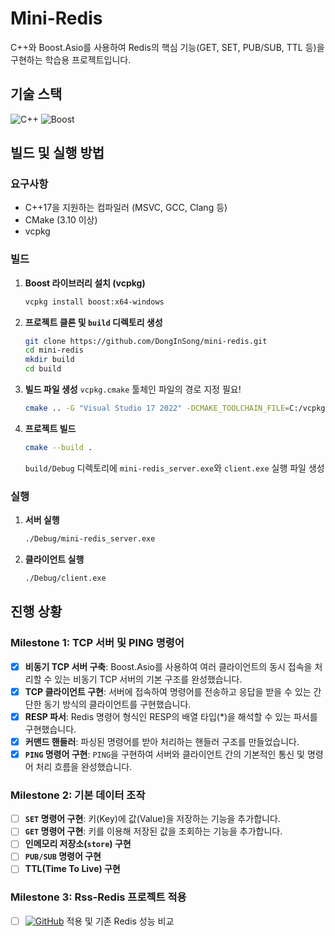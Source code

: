 # Mini-Redis

C++와 Boost.Asio를 사용하여 Redis의 핵심 기능(GET, SET, PUB/SUB, TTL 등)을 구현하는 학습용 프로젝트입니다.

## 기술 스택

![C++](https://img.shields.io/badge/C++-00599C?style=for-the-badge&logo=c%2B%2B&logoColor=white)  ![Boost](https://img.shields.io/badge/Boost-00599C?style=for-the-badge&logoColor=white)

## 빌드 및 실행 방법

### 요구사항

-   C++17을 지원하는 컴파일러 (MSVC, GCC, Clang 등)
-   CMake (3.10 이상)
-   vcpkg

### 빌드

1.  **Boost 라이브러리 설치 (vcpkg)**
    ```bash
    vcpkg install boost:x64-windows
    ```

2.  **프로젝트 클론 및 `build` 디렉토리 생성**
    ```bash
    git clone https://github.com/DongInSong/mini-redis.git
    cd mini-redis
    mkdir build
    cd build
    ```

3.  **빌드 파일 생성**
    `vcpkg.cmake` 툴체인 파일의 경로 지정 필요!
    ```bash
    cmake .. -G "Visual Studio 17 2022" -DCMAKE_TOOLCHAIN_FILE=C:/vcpkg/scripts/buildsystems/vcpkg.cmake
    ```

4.  **프로젝트 빌드**
    ```bash
    cmake --build .
    ```
    `build/Debug` 디렉토리에 `mini-redis_server.exe`와 `client.exe` 실행 파일 생성

### 실행

1.  **서버 실행**
    ```bash
    ./Debug/mini-redis_server.exe
    ```

2.  **클라이언트 실행**
    ```bash
    ./Debug/client.exe
    ```

## 진행 상황 

### Milestone 1: TCP 서버 및 PING 명령어

-   [x] **비동기 TCP 서버 구축**: Boost.Asio를 사용하여 여러 클라이언트의 동시 접속을 처리할 수 있는 비동기 TCP 서버의 기본 구조를 완성했습니다.
-   [x] **TCP 클라이언트 구현**: 서버에 접속하여 명령어를 전송하고 응답을 받을 수 있는 간단한 동기 방식의 클라이언트를 구현했습니다.
-   [x] **RESP 파서**: Redis 명령어 형식인 RESP의 배열 타입(*)을 해석할 수 있는 파서를 구현했습니다.
-   [x] **커맨드 핸들러**: 파싱된 명령어를 받아 처리하는 핸들러 구조를 만들었습니다.
-   [x] **`PING` 명령어 구현**: `PING`을 구현하여 서버와 클라이언트 간의 기본적인 통신 및 명령어 처리 흐름을 완성했습니다.

### Milestone 2: 기본 데이터 조작

-   [ ] **`SET` 명령어 구현**: 키(Key)에 값(Value)을 저장하는 기능을 추가합니다.
-   [ ] **`GET` 명령어 구현**: 키를 이용해 저장된 값을 조회하는 기능을 추가합니다.
-   [ ] **인메모리 저장소(`store`) 구현**
-   [ ] **`PUB/SUB` 명령어 구현**
-   [ ] **TTL(Time To Live) 구현**

### Milestone 3: Rss-Redis 프로젝트 적용
-   [ ] [![GitHub](https://img.shields.io/badge/rss_redis-181717?style=flat&logo=github&logoColor=white)](https://github.com/DongInSong/rss-redis) 적용 및 기존 Redis 성능 비교
